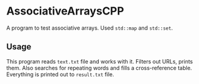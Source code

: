 # AssociativeArraysCPP

A program to test associative arrays. Used `std::map` and `std::set`.

## Usage
This program reads `text.txt` file and works with it. Filters out 
URLs, prints them. Also searches for repeating words and fills a 
cross-reference table. Everything is printed out to `result.txt` file.
